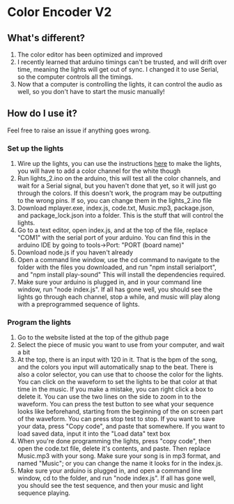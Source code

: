 # Color Encoder V2

## What's different?
1. The color editor has been optimized and improved
2. I recently learned that arduino timings can't be trusted, and will drift over time, meaning the lights will get out of sync. I changed it to use Serial, so the computer controls all the timings.
3. Now that a computer is controlling the lights, it can control the audio as well, so you don't have to start the music manually!

## How do I use it?

Feel free to raise an issue if anything goes wrong.

### Set up the lights
1. Wire up the lights, you can use the instructions [here](https://www.makeuseof.com/tag/connect-led-light-strips-arduino/) to make the lights, you will have to add a color channel for the white though
2. Run lights_2.ino on the arduino, this will test all the color channels, and wait for a Serial signal, but you haven't done that yet, so it will just go through the colors. If this doesn't work, the program may be outputting to the wrong pins. If so, you can change them in the lights_2.ino file
3. Download mplayer.exe, index.js, code.txt, Music.mp3, package.json, and package_lock.json into a folder. This is the stuff that will control the lights.
4. Go to a text editor, open index.js, and at the top of the file, replace "COM1" with the serial port of your arduino. You can find this in the arduino IDE by going to tools->Port: "PORT (board name)"
5. Download node.js if you haven't already
6. Open a command line window, use the cd command to navigate to the folder with the files you downloaded, and run "npm install serialport", and "npm install play-sound" This will install the dependencies required.
7. Make sure your arduino is plugged in, and in your command line window, run "node index.js". If all has gone well, you should see the lights go through each channel, stop a while, and music will play along with a preprogrammed sequence of lights.

### Program the lights
1. Go to the website listed at the top of the github page
2. Select the piece of music you want to use from your computer, and wait a bit
3. At the top, there is an input with 120 in it. That is the bpm of the song, and the colors you input will automatically snap to the beat. There is also a color selector, you can use that to choose the color for the lights. You can click on the waveform to set the lights to be that color at that time in the music. If you make a mistake, you can right click a box to delete it. You can use the two lines on the side to zoom in to the waveform. You can press the test button to see what your sequence looks like beforehand, starting from the beginning of the on screen part of the waveform. You can press stop test to stop. If you want to save your data, press "Copy code", and paste that somewhere. If you want to load saved data, input it into the "Load data" text box
4. When you're done programming the lights, press "copy code", then open the code.txt file, delete it's contents, and paste. Then replace Music.mp3 with your song. Make sure your song is in mp3 format, and named "Music"; or you can change the name it looks for in the index.js.
5. Make sure your arduino is plugged in, and open a command line window, cd to the folder, and run "node index.js". If all has gone well, you should see the test sequence, and then your music and light sequence playing.
